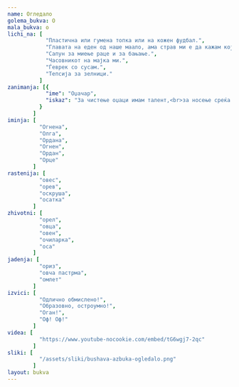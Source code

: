 ```yaml
---
name: Огледало
golema_bukva: О
mala_bukva: о
lichi_na: [
            "Пластична или гумена топка или на кожен фудбал.",
            "Главата на еден од наше маало, ама страв ми е да кажам кој, зашто е поголем од мене.",
            "Сапун за миење раце и за бањање.",
            "Часовникот на мајка ми.",
            "Ѓеврек со сусам.",
            "Тепсија за зелници."
          ]
zanimanja: [{
            "ime": "Оџачар",
            "iskaz": "За чистење оџаци имам талент,<br>за носење среќа имам патент."
          }
        ]
iminja: [
          "Огнена",
          "Олга",
          "Ордана",
          "Огнен",
          "Ордан",
          "Орце"
        ]
rastenija: [
          "овес",
          "орев",
          "оскруша",
          "осатка"
        ]
zhivotni: [
          "орел",
          "овца",
          "овен",
          "очиларка",
          "оса"
        ]
jadenja: [
          "ориз",
          "овча пастрма",
          "омлет"
        ]
izvici: [
          "Одлично обмислено!",
          "Образовно, остроумно!",
          "Оган!",
          "Оф! Оф!"
        ]
videa: [
          "https://www.youtube-nocookie.com/embed/tG6wgj7-2qc"
        ]
sliki: [
          "/assets/sliki/bushava-azbuka-ogledalo.png"
        ]
layout: bukva
---
```

